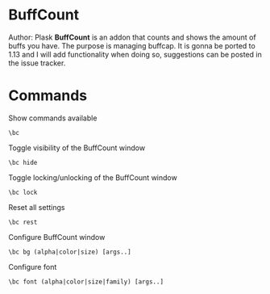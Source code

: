# BuffCount
Author: Plask
**BuffCount** is an addon that counts and shows the amount of buffs you have. The purpose is managing buffcap. It is gonna be ported to 1.13 and I will add functionality when doing so, suggestions can be posted in the issue tracker.

# Commands
Show commands available
```
\bc 
```
Toggle visibility of the BuffCount window
```
\bc hide
```
Toggle locking/unlocking of the BuffCount window
```
\bc lock
```
Reset all settings
```
\bc rest
```
Configure BuffCount window
```
\bc bg (alpha|color|size) [args..]
```
Configure font
```
\bc font (alpha|color|size|family) [args..]
```
